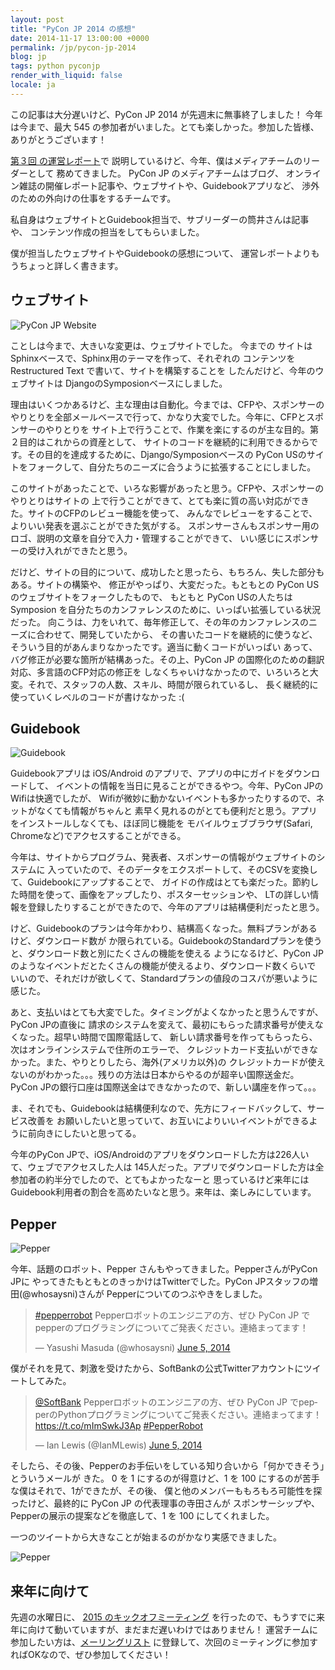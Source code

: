 ```yaml
---
layout: post
title: "PyCon JP 2014 の感想"
date: 2014-11-17 13:00:00 +0000
permalink: /jp/pycon-jp-2014
blog: jp
tags: python pyconjp
render_with_liquid: false
locale: ja
---
```


この記事は大分遅いけど、PyCon JP 2014 が先週末に無事終了しました！
今年は今まで、最大 545 の参加者がいました。とても楽しかった。参加した皆様、
ありがとうございます！

[第３回 の運営レポート](http://codezine.jp/article/detail/8198)で
説明しているけど、今年、僕はメディアチームのリーダーとして
務めてきました。 PyCon JP のメディアチームはブログ、
オンライン雑誌の開催レポート記事や、ウェブサイトや、Guidebookアプリなど、
渉外のための外向けの仕事をするチームです。

私自身はウェブサイトとGuidebook担当で、サブリーダーの筒井さんは記事や、
コンテンツ作成の担当をしてもらいました。

僕が担当したウェブサイトやGuidebookの感想について、
運営レポートよりもうちょっと詳しく書きます。

## ウェブサイト

![PyCon JP Website](/assets/images/724/pycon.jp_medium.png)

ことしは今まで、大きいな変更は、ウェブサイトでした。 今までの
サイトはSphinxベースで、Sphinx用のテーマを作って、それぞれの
コンテンツをRestructured Text で書いて、サイトを構築することを
したんだけど、今年のウェブサイトは DjangoのSymposionベースにしました。

理由はいくつかあるけど、主な理由は自動化。今までは、CFPや、スポンサーの
やりとりを全部メールベースで行って、かなり大変でした。今年に、CFPとスポンサーのやりとりを
サイト上で行うことで、作業を楽にするのが主な目的。第２目的はこれからの資産として、
サイトのコードを継続的に利用できるからです。その目的を達成するために、Django/Symposionベースの
PyCon USのサイトをフォークして、自分たちのニーズに合うように拡張することにしました。

このサイトがあったことで、いろな影響があったと思う。CFPや、スポンサーのやりとりはサイトの
上で行うことができて、とても楽に質の高い対応ができた。サイトのCFPのレビュー機能を使って、
みんなでレビューをすることで、よりいい発表を選ぶことができた気がする。
スポンサーさんもスポンサー用のロゴ、説明の文章を自分で入力・管理することができて、
いい感じにスポンサーの受け入れができたと思う。

だけど、サイトの目的について、成功したと思ったら、もちろん、失した部分もある。サイトの構築や、
修正がやっぱり、大変だった。もともとの PyCon US のウェブサイトをフォークしたもので、
もともと PyCon USの人たちは Symposion を自分たちのカンファレンスのために、いっぱい拡張している状況だった。
向こうは、力をいれて、毎年修正して、その年のカンファレンスのニーズに合わせて、開発していたから、
その書いたコードを継続的に使うなど、そういう目的があんまりなかったです。適当に動くコードがいっぱい
あって、バグ修正が必要な箇所が結構あった。その上、PyCon JP の国際化のための翻訳対応、多言語のCFP対応の修正を
しなくちゃいけなかったので、いろいろと大変。それで、スタッフの人数、スキル、時間が限られているし、
長く継続的に使っていくレベルのコードが書けなかった :(

## Guidebook

![Guidebook](/assets/images/724/2014-11-14_09.02.13_small.png)

Guidebookアプリは iOS/Android のアプリで、アプリの中にガイドをダウンロードして、
イベントの情報を当日に見ることができるやつ。今年、PyCon JPのWifiは快適でしたが、
Wifiが微妙に動かないイベントも多かったりするので、ネットがなくても情報がちゃんと
素早く見れるのがとても便利だと思う。アプリをインストールしなくても、ほぼ同じ機能を
モバイルウェブブラウザ(Safari, Chromeなど)でアクセスすることができる。

今年は、サイトからプログラム、発表者、スポンサーの情報がウェブサイトのシステムに
入っていたので、そのデータをエクスポートして、そのCSVを変換して、Guidebookにアップすることで、
ガイドの作成はとても楽だった。節約した時間を使って、画像をアップしたり、ポスターセッションや、
LTの詳しい情報を登録したりすることができたので、今年のアプリは結構便利だったと思う。

けど、Guidebookのプランは今年かわり、結構高くなった。無料プランがあるけど、ダウンロード数が
か限られている。GuidebookのStandardプランを使うと、ダウンロード数と別にたくさんの機能を使える
ようになるけど、PyCon JPのようなイベントだとたくさんの機能が使えるより、ダウンロード数くらいで
いいので、それだけが欲しくて、Standardプランの値段のコスパが悪いように感じた。

あと、支払いはとても大変でした。タイミングがよくなかったと思うんですが、PyCon JPの直後に
請求のシステムを変えて、最初にもらった請求番号が使えなくなった。超早い時間で国際電話して、
新しい請求番号を作ってもらったら、次はオンラインシステムで住所のエラーで、
クレジットカード支払いができなかった。また、やりとりしたら、海外(アメリカ以外)の
クレジットカードが使えないのがわかった。。。残りの方法は日本からやるのが超辛い国際送金だ。
PyCon JPの銀行口座は国際送金はできなかったので、新しい講座を作って。。。

ま、それでも、Guidebookは結構便利なので、先方にフィードバックして、サービス改善を
お願いしたいと思っていて、お互いによりいいイベントができるように前向きにしたいと思ってる。

今年のPyCon JPで、iOS/Androidのアプリをダウンロードした方は226人いて、ウェブでアクセスした人は
145人だった。アプリでダウンロードした方は全参加者の約半分でしたので、とてもよかったなーと
思っているけど来年にはGuidebook利用者の割合を高めたいなと思う。来年は、楽しみにしています。

## Pepper

![Pepper](/assets/images/724/pepper_4_medium.jpg)

今年、話題のロボット、Pepper さんもやってきました。PepperさんがPyCon JPに
やってきたもともとのきっかけはTwitterでした。PyCon JPスタッフの増田(@whosaysni)さんが
Pepperについてのつぶやきをしました。

<blockquote class="twitter-tweet" lang="en"><p><a href="https://twitter.com/hashtag/pepperrobot?src=hash">#pepperrobot</a> Pepperロボットのエンジニアの方、ぜひ PyCon JP でpepperのプログラミングについてご発表ください。連絡まってます！</p>&mdash; Yasushi Masuda (@whosaysni) <a href="https://twitter.com/whosaysni/status/474480236491321345">June 5, 2014</a></blockquote>

僕がそれを見て、刺激を受けたから、SoftBankの公式Twitterアカウントにツイートしてみた。

<blockquote class="twitter-tweet" lang="en"><p><a href="https://twitter.com/SoftBank">@SoftBank</a> Pepperロボットのエンジニアの方、ぜひ PyCon JP でpepperのPythonプログラミングについてご発表ください。連絡まってます！ <a href="https://t.co/mImSwkJ3Ap">https://t.co/mImSwkJ3Ap</a> <a href="https://twitter.com/hashtag/PepperRobot?src=hash">#PepperRobot</a></p>&mdash; Ian Lewis (@IanMLewis) <a href="https://twitter.com/IanMLewis/status/474483086575403008">June 5, 2014</a></blockquote>

そしたら、その後、Pepperのお手伝いをしている知り合いから「何かできそう」とういうメールが
きた。 0 を 1 にするのが得意けど、1 を 100 にするのが苦手な僕はそれで、1ができたが、その後、
僕と他のメンバーももろもろ可能性を探ったけど、最終的に PyCon JP の代表理事の寺田さんが
スポンサーシップや、Pepperの展示の提案などを徹底して、1 を 100 にしてくれました。

一つのツイートから大きなことが始まるのがかなり実感できました。

![Pepper](/assets/images/724/pepper_1_medium.jpg)

## 来年に向けて

先週の水曜日に、 [2015 のキックオフミーティング](http://pyconjp.connpass.com/event/9214/)
を行ったので、もうすでに来年に向けて動いていますが、まだまだ遅いわけではありません！
運営チームに参加したい方は、[メーリングリスト](https://groups.google.com/d/forum/pycon-organizers-jp)
に登録して、次回のミーティングに参加すればOKなので、ぜひ参加してください！
